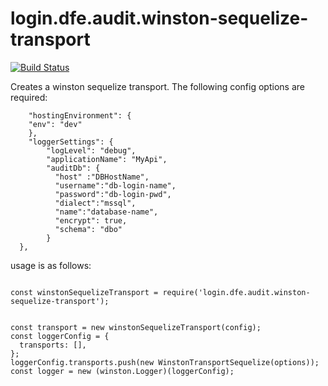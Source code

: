 # login.dfe.audit.winston-sequelize-transport

[![Build Status](https://travis-ci.org/DFE-Digital/winston-transport-sequelize.svg?branch=master)](https://travis-ci.org/DFE-Digital/winston-transport-sequelize)

Creates a winston sequelize transport. The following config options are required:

```
    "hostingEnvironment": {
    "env": "dev"
    },
    "loggerSettings": {
        "logLevel": "debug",
        "applicationName": "MyApi",
        "auditDb": {
          "host" :"DBHostName",
          "username":"db-login-name",
          "password":"db-login-pwd",
          "dialect":"mssql",
          "name":"database-name",
          "encrypt": true,
          "schema": "dbo"
        }
  },
```

usage is as follows:

```

const winstonSequelizeTransport = require('login.dfe.audit.winston-sequelize-transport');


const transport = new winstonSequelizeTransport(config);
const loggerConfig = {
  transports: [],
};
loggerConfig.transports.push(new WinstonTransportSequelize(options));
const logger = new (winston.Logger)(loggerConfig);

```